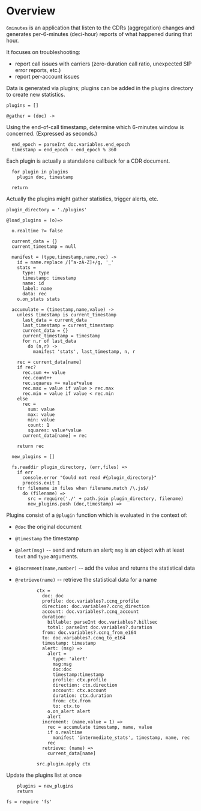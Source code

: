 Overview
========

`6minutes` is an application that listen to the CDRs (aggregation) changes and generates per-6-minutes (deci-hour) reports of what happened during that hour.

It focuses on troubleshooting:
- report call issues with carriers (zero-duration call ratio, unexpected SIP error reports, etc.)
- report per-account issues

Data is generated via plugins; plugins can be added in the plugins directory to create new statistics.

    plugins = []

    @gather = (doc) ->

Using the end-of-call timestamp, determine which 6-minutes window is concerned.
(Expressed as seconds.)

      end_epoch = parseInt doc.variables.end_epoch
      timestamp = end_epoch - end_epoch % 360

Each plugin is actually a standalone callback for a CDR document.

      for plugin in plugins
        plugin doc, timestamp

      return

Actually the plugins might gather statistics, trigger alerts, etc.

    plugin_directory = './plugins'

    @load_plugins = (o)=>

      o.realtime ?= false

      current_data = {}
      current_timestamp = null

      manifest = (type,timestamp,name,rec) ->
        id = name.replace /[^a-zA-Z]+/g, '_'
        stats =
          type: type
          timestamp: timestamp
          name: id
          label: name
          data: rec
        o.on_stats stats

      accumulate = (timestamp,name,value) ->
        unless timestamp is current_timestamp
          last_data = current_data
          last_timestamp = current_timestamp
          current_data = {}
          current_timestamp = timestamp
          for n,r of last_data
            do (n,r) ->
              manifest 'stats', last_timestamp, n, r

        rec = current_data[name]
        if rec?
          rec.sum += value
          rec.count++
          rec.squares += value*value
          rec.max = value if value > rec.max
          rec.min = value if value < rec.min
        else
          rec =
            sum: value
            max: value
            min: value
            count: 1
            squares: value*value
          current_data[name] = rec

        return rec

      new_plugins = []

      fs.readdir plugin_directory, (err,files) =>
        if err
          console.error "Could not read #{plugin_directory}"
          process.exit 1
        for filename in files when filename.match /\.js$/
          do (filename) =>
            src = require('./' + path.join plugin_directory, filename)
            new_plugins.push (doc,timestamp) =>

Plugins consist of a `@plugin` function which is evaluated in the context of:
- `@doc` the original document
- `@timestamp` the timestamp
- `@alert(msg)` -- send and return an alert; `msg` is an object with at least `text` and `type` arguments.
- `@increment(name,number)` -- add the value and returns the statistical data
- `@retrieve(name)` -- retrieve the statistical data for a name

              ctx =
                doc: doc
                profile: doc.variables?.ccnq_profile
                direction: doc.variables?.ccnq_direction
                account: doc.variables?.ccnq_account
                duration:
                  billable: parseInt doc.variables?.billsec
                  total: parseInt doc.variables?.duration
                from: doc.variables?.ccnq_from_e164
                to: doc.variables?.ccnq_to_e164
                timestamp: timestamp
                alert: (msg) =>
                  alert =
                    type: 'alert'
                    msg:msg
                    doc:doc
                    timestamp:timestamp
                    profile: ctx.profile
                    direction: ctx.direction
                    account: ctx.account
                    duration: ctx.duration
                    from: ctx.from
                    to: ctx.to
                  o.on_alert alert
                  alert
                increment: (name,value = 1) =>
                  rec = accumulate timestamp, name, value
                  if o.realtime
                    manifest 'intermediate_stats', timestamp, name, rec
                  rec
                retrieve: (name) =>
                  current_data[name]

              src.plugin.apply ctx

Update the plugins list at once

        plugins = new_plugins
        return

    fs = require 'fs'
